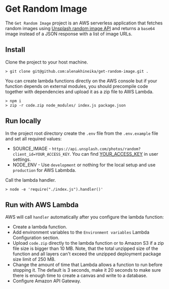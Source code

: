 # Get Random Image

The `Get Random Image` project is an AWS serverless application that fetches random images using [Unsplash random image API](https://unsplash.com/documentation#get-a-random-photo) and returns a `base64` image instead of a JSON response with a list of image URLs.

## Install

Clone the project to your host machine.

```
> git clone git@github.com:alenakhineika/get-random-image.git .
```

You can create lambda functions directly on the AWS console but if your function depends on external modules, you should precompile code together with dependencies and upload it as a zip file to AWS Lambda.

```
> npm i
> zip -r code.zip node_modules/ index.js package.json
```

## Run locally

In the project root directory create the `.env` file from the `.env.example` file and set all required values:

- SOURCE_IMAGE - `https://api.unsplash.com/photos/random?client_id=YOUR_ACCESS_KEY`. You can find [YOUR_ACCESS_KEY](https://unsplash.com/documentation#authorization) in user settings.
- NODE_ENV - Use `development` or nothing for the local setup and use `production` for AWS Labmbda.

Call the lambda handler.

```
> node -e 'require("./index.js").handler()'
```

## Run with AWS Lambda

AWS will call `handler` automatically after you configure the lambda function:
- Create a lambda function.
- Add environment variables to the `Environment variables` Lambda Configuration section.
- Upload `code.zip` directly to the lambda function or to Amazon S3 if a zip file size is bigger than 10 MB. Note, that the total unzipped size of the function and all layers can't exceed the unzipped deployment package size limit of 250 MB.
- Change the amount of time that Lambda allows a function to run before stopping it. The default is 3 seconds, make it 20 seconds to make sure there is enough time to create a canvas and write to a database.
- Configure Amazon API Gateway.
